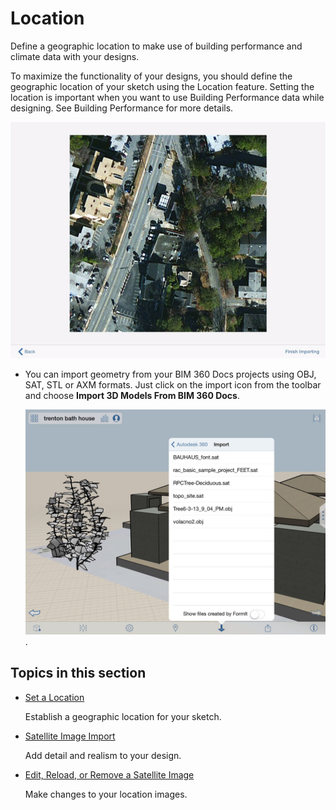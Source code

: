 # Location

Define a geographic location to make use of building performance and climate data with your designs.

To maximize the functionality of your designs, you should define the geographic location of your sketch using the Location feature. Setting the location is important when you want to use Building Performance data while designing. See Building Performance for more details.

![](../.gitbook/assets/guid-f489c3c9-154c-4097-9981-c1321da1d0f6-low.png)

* You can import geometry from your BIM 360 Docs projects using OBJ, SAT, STL or AXM formats. Just click on the import icon from the toolbar and choose **Import 3D Models From BIM 360 Docs**.

  ![](../.gitbook/assets/guid-59b9f4ca-a326-4287-aeb2-7a9505c0a531-low.jpg)  .

## Topics in this section

* [Set a Location](https://github.com/formit3d/autodesk-formit-360-ios-help/tree/d5b2b6decb71d74e64b7991eaa6f7358c2312bf7/Set%20a%20Location.md)

  Establish a geographic location for your sketch.

* [Satellite Image Import](https://github.com/formit3d/autodesk-formit-360-ios-help/tree/d5b2b6decb71d74e64b7991eaa6f7358c2312bf7/Satellite%20Image%20Import.md)

  Add detail and realism to your design.

* [Edit, Reload, or Remove a Satellite Image](https://github.com/formit3d/autodesk-formit-360-ios-help/tree/d5b2b6decb71d74e64b7991eaa6f7358c2312bf7/Edit,%20Reload,%20or%20Remove%20a%20Satellite%20Image.md)

  Make changes to your location images.

